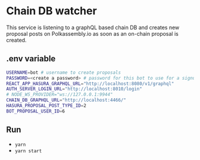 # Chain DB watcher

This service is listening to a graphQL based chain DB and creates new proposal posts on Polkassembly.io as soon as an on-chain proposal is created.

## .env variable
```bash
USERNAME=bot # username to create proposals
PASSWORD=<create a password> # password for this bot to use for a signup.
REACT_APP_HASURA_GRAPHQL_URL="http://localhost:8080/v1/graphql"
AUTH_SERVER_LOGIN_URL="http://localhost:8010/login"
# NODE_WS_PROVIDER="ws://127.0.0.1:9944"
CHAIN_DB_GRAPHQL_URL="http://localhost:4466/"
HASURA_PROPOSAL_POST_TYPE_ID=2
BOT_PROPOSAL_USER_ID=6
```
## Run
- `yarn`
- `yarn start`